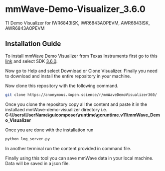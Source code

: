 # mmWave-Demo-Visualizer_3.6.0
TI Demo Visualizer for IWR6843ISK, IWR6843AOPEVM, AWR6843ISK, AWR6843AOPEVM

## Installation Guide

To install mmWave Demo Visualizer from Texas Instruments first go to this [link](https://dev.ti.com/gallery/view/mmwave/mmWave_Demo_Visualizer/) and select SDK [3.6.0](https://dev.ti.com/gallery/view/mmwave/mmWave_Demo_Visualizer/ver/3.6.0/).

Now go to Help and select Download or Clone Visualizer. FInally you need to download and install the entire repository in your machine.

Now clone this repository with the following command.
```bash
git clone https://anonymous.4open.science/r/mmWaveDemoVisualizer360/

```
Once you clone the repository copy all the content and paste it in the installaed mmWave-demo-visualizer directory i.e. **C:\Users\UserName\guicomposer\runtime\gcruntime.v11\mmWave_Demo_Visualizer**

Once you are done with the installation run 
```bash
python log_server.py
```
In another terminal run the content provided in command file.

Finally using this tool you can save mmWave data in your local machine. Data will be saved in a json file.
